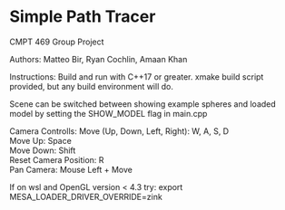 # Simple Path Tracer

CMPT 469 Group Project

Authors: Matteo Bir, Ryan Cochlin, Amaan Khan

Instructions:
Build and run with C++17 or greater.
xmake build script provided, but any build environment will do.

Scene can be switched between showing example spheres and loaded model by setting the SHOW_MODEL flag in main.cpp

Camera Controlls:
Move (Up, Down, Left, Right): W, A, S, D\
Move Up: Space\
Move Down: Shift\
Reset Camera Position: R\
Pan Camera: Mouse Left + Move


If on wsl and OpenGL version < 4.3 try:
export MESA_LOADER_DRIVER_OVERRIDE=zink